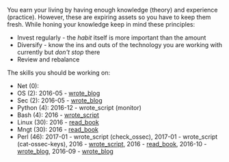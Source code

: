 You earn your living by having enough knowledge (theory) and experience
(practice). However, these are expiring assets so you have to keep them fresh.
While honing your knowledge keep in mind these principles:

* Invest regularly - the *habit* itself is more important than the amount
* Diversify - know the ins and outs of the technology you are working with
  currently but *don't stop* there
* Review and rebalance

The skills you should be working on:

* Net (0): 
* OS (2): 2016-05 - [wrote_blog](https://github.com/jreisinger/blog/blob/master/posts/vagrant.md)
* Sec (2): 2016-05 - [wrote_blog](https://github.com/jreisinger/blog/blob/master/posts/tcpdump.md)
* Python (4): 2016-12 - wrote_script (monitor)
* Bash (4): 2016 - [wrote_script](https://github.com/skx/sysadmin-util/issues/17)
* Linux (30): 2016 - [read_book](https://www.nostarch.com/howlinuxworks2)
* Mngt (30): 2016 - [read_book](https://en.wikipedia.org/wiki/The_Phoenix_Project_(novel))
* Perl (46): 2017-01 - wrote_script (check_ossec), 2017-01 - wrote_script (cat-ossec-keys), 2016 - [wrote_script](https://github.com/jreisinger/checkprocs), 2016 - [read_book](https://www.intermediateperl.com/), 2016-10 - [wrote_blog](https://github.com/jreisinger/blog/blob/master/posts/module-build.md), 2016-09 - [wrote_blog](https://github.com/jreisinger/blog/blob/master/posts/finding-good-cpan-module.md)

